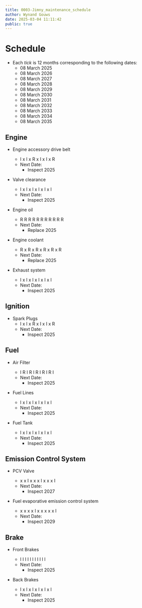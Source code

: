 ```yaml
---
title: 0003-Jimny_maintenance_schedule
author: Wynand Gouws
date: 2025-03-04 11:11:42
public: true
---
```


# Schedule

- Each _tick_ is 12 months corresponding to the following dates:
  - 08 March 2025
  - 08 March 2026
  - 08 March 2027
  - 08 March 2028
  - 08 March 2029
  - 08 March 2030
  - 08 March 2031
  - 08 March 2032
  - 08 March 2033
  - 08 March 2034
  - 08 March 2035

## Engine

- Engine accessory drive belt

  - I x I x R x I x I x R
  - Next Date:
    - Inspect 2025

- Valve clearance

  - I x I x I x I x I x I
  - Next Date:
    - Inspect 2025

- Engine oil

  - R R R R R R R R R R R
  - Next Date:
    - Replace 2025

- Engine coolant

  - R x R x R x R x R x R
  - Next Date:
    - Replace 2025

- Exhaust system
  - I x I x I x I x I x I
  - Next Date:
    - Inspect 2025

## Ignition

- Spark Plugs
  - I x I x R x I x I x R
  - Next Date:
    - Inspect 2025

## Fuel

- Air Filter

  - I R I R I R I R I R I
  - Next Date:
    - Inspect 2025

- Fuel Lines

  - I x I x I x I x I x I
  - Next Date:
    - Inspect 2025

- Fuel Tank
  - I x I x I x I x I x I
  - Next Date:
    - Inspect 2025

## Emission Control System

- PCV Valve

  - x x I x x x I x x x I
  - Next Date:
    - Inspect 2027

- Fuel evaporative emission control system
  - x x x x I x x x x x I
  - Next Date:
    - Inspect 2029

## Brake

- Front Brakes

  - I I I I I I I I I I I
  - Next Date:
    - Inspect 2025

- Back Brakes
  - I x I x I x I x I x I
  - Next Date:
    - Inspect 2025
